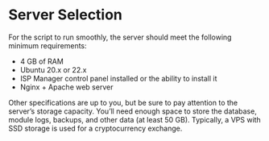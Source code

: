 # Server Selection

For the script to run smoothly, the server should meet the following minimum requirements:

* 4 GB of RAM  
* Ubuntu 20.x or 22.x  
* ISP Manager control panel installed or the ability to install it  
* Nginx + Apache web server  

Other specifications are up to you, but be sure to pay attention to the server’s storage capacity. You’ll need enough space to store the database, module logs, backups, and other data (at least 50 GB). Typically, a VPS with SSD storage is used for a cryptocurrency exchange.